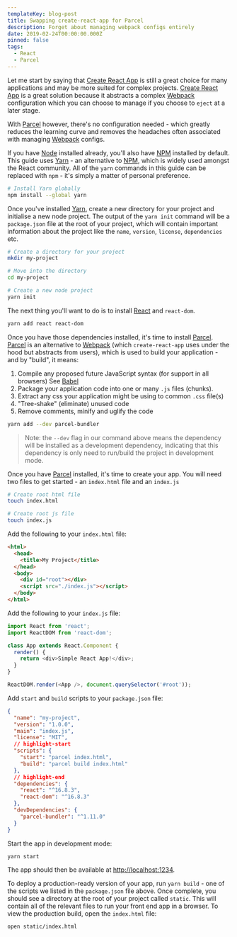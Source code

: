 ```yaml
---
templateKey: blog-post
title: Swapping create-react-app for Parcel
description: Forget about managing webpack configs entirely
date: 2019-02-24T00:00:00.000Z
pinned: false
tags:
  - React
  - Parcel
---
```


Let me start by saying that
[Create React App](https://github.com/facebook/create-react-app) is still a
great choice for many applications and may be more suited for complex projects.
[Create React App](https://github.com/facebook/create-react-app) is a great
solution because it abstracts a complex [Webpack](https://webpack.js.org)
configuration which you can choose to manage if you choose to `eject` at a later
stage.

With [Parcel](https://parceljs.org/) however, there's no configuration needed -
which greatly reduces the learning curve and removes the headaches often
associated with managing [Webpack](https://webpack.js.org) configs.

If you have [Node](https://nodejs.org) installed already, you'll also have
[NPM](http://npmjs.com) installed by default. This guide uses
[Yarn](https://yarnpkg.com) - an alternative to [NPM](http://npmjs.com), which
is widely used amongst the React community. All of the `yarn` commands in this
guide can be replaced with `npm` - it's simply a matter of personal preference.

```sh
# Install Yarn globally
npm install --global yarn
```

Once you've installed [Yarn](https://yarnpkg.com), create a new directory for
your project and initialise a new node project. The output of the `yarn init`
command will be a `package.json` file at the root of your project, which will
contain important information about the project like the `name`, `version`,
`license`, `dependencies` etc.

```sh
# Create a directory for your project
mkdir my-project

# Move into the directory
cd my-project

# Create a new node project
yarn init
```

The next thing you'll want to do is to install [React](http://reactjs.org/) and
`react-dom`.

```sh
yarn add react react-dom
```

Once you have those dependencies installed, it's time to install
[Parcel](https://parceljs.org/). [Parcel](https://parceljs.org/) is an
alternative to [Webpack](https://webpack.js.org) (which `create-react-app` uses
under the hood but abstracts from users), which is used to build your
application - and by "build", it means:

1. Compile any proposed future JavaScript syntax (for support in all browsers)
   See [Babel](https://babeljs.io/)
2. Package your application code into one or many `.js` files (chunks).
3. Extract any css your application might be using to common `.css` file(s)
4. "Tree-shake" (eliminate) unused code
5. Remove comments, minify and uglify the code

```sh
yarn add --dev parcel-bundler
```

> Note: the `--dev` flag in our command above means the dependency will be
> installed as a development dependency, indicating that this dependency is only
> need to run/build the project in development mode.

Once you have [Parcel](https://parceljs.org/) installed, it's time to create
your app. You will need two files to get started - an `index.html` file and an
`index.js`

```sh
# Create root html file
touch index.html

# Create root js file
touch index.js
```

Add the following to your `index.html` file:

```html
<html>
  <head>
    <title>My Project</title>
  </head>
  <body>
    <div id="root"></div>
    <script src="./index.js"></script>
  </body>
</html>
```

Add the following to your `index.js` file:

```js
import React from 'react';
import ReactDOM from 'react-dom';

class App extends React.Component {
  render() {
    return <div>Simple React App!</div>;
  }
}

ReactDOM.render(<App />, document.querySelector('#root'));
```

Add `start` and `build` scripts to your `package.json` file:

```json
{
  "name": "my-project",
  "version": "1.0.0",
  "main": "index.js",
  "license": "MIT",
  // highlight-start
  "scripts": {
    "start": "parcel index.html",
    "build": "parcel build index.html"
  },
  // highlight-end
  "dependencies": {
    "react": "^16.8.3",
    "react-dom": "^16.8.3"
  },
  "devDependencies": {
    "parcel-bundler": "^1.11.0"
  }
}
```

Start the app in development mode:

```sh
yarn start
```

The app should then be available at <http://localhost:1234>.

To deploy a production-ready version of your app, run `yarn build` - one of the
scripts we listed in the `package.json` file above. Once complete, you should
see a directory at the root of your project called `static`. This will contain
all of the relevant files to run your front end app in a browser. To view the
production build, open the `index.html` file:

```sh
open static/index.html
```
